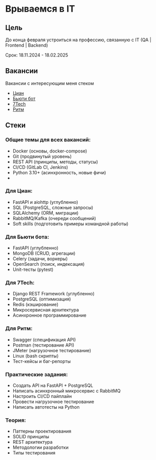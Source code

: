 # Врываемся в IT

## Цель 
До конца февраля устроиться на профессию, связанную с IT (QA | Frontend | Backend) 

Срок: 18.11.2024 - 18.02.2025

## Вакансии
Вакансии с интересующим меня стеком
- [Циан](https://hh.ru/vacancy/108800548?from=share_ios)
- [Бьюти бот](https://hh.ru/vacancy/107956470?from=share_ios)
- [7Tech](https://hh.ru/vacancy/110307647?from=share_ios)
- [Ритм](https://hh.ru/vacancy/91325955?from=share_ios)

## Стеки
### Общие темы для всех вакансий:
- Docker (основы, docker-compose)
- Git (продвинутый уровень)
- REST API (принципы, методы, статусы)
- CI/CD (GitLab CI, Jenkins)
- Python 3.10+ (асинхронность, новые фичи)
- 
### Для Циан:
- FastAPI и aiohttp (углубленно)
- SQL (PostgreSQL, сложные запросы)
- SQLAlchemy (ORM, миграции)
- RabbitMQ/Kafka (очереди сообщений)
- Soft skills (подготовить примеры командной работы)

### Для Бьюти бота:
- FastAPI (углубленно)
- MongoDB (CRUD, агрегации)
- Celery (задачи, воркеры)
- OpenSearch (поиск, индексация)
- Unit-тесты (pytest)

### Для 7Tech:
- Django REST Framework (углубленно)
- PostgreSQL (оптимизация)
- Redis (кэширование)
- Микросервисная архитектура
- Асинхронное программирование

### Для Ритм:
- Swagger (спецификация API)
- Postman (тестирование API)
- JMeter (нагрузочное тестирование)
- Linux (bash скрипты)
- Тест-кейсы и баг-репорты

### Практические задания:
- Создать API на FastAPI + PostgreSQL
- Написать асинхронный микросервис с RabbitMQ
- Настроить CI/CD пайплайн
- Провести нагрузочное тестирование
- Написать автотесты на Python

### Теория:
- Паттерны проектирования
- SOLID принципы
- REST архитектура
- Методологии разработки
- Типы тестирования
